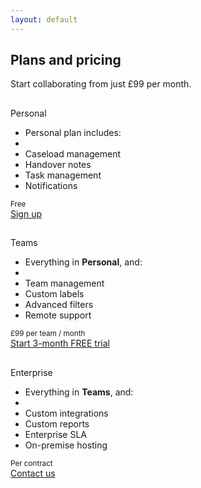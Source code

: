 ```yaml
---
layout: default
---
```


<div class="section pricing">
  <div class="container">
    <div class="headline text-center">
      <h2>Plans and pricing</h2>
      <p>Start collaborating from just £99 per month.</p>
    </div>
  </div>
</div>

<div class="section pricing">
  <div class="container">

  <div class="card-deck">
    <div class="card">
      <div class="pricing-header">
        <h2>
          <i class="fa fa-fw fa-2x fa-user pricing-icon"></i>
        </h2>
        <p class="plan-name">Personal</p>
      </div>
      <div class="card-block">
          <ul class="list-unstyled pricing-features text-center">
            <li>Personal plan includes:</li>
            <li>&nbsp;</li>
            <li>Caseload management</li>
            <li>Handover notes</li>
            <li>Task management</li>
            <li>Notifications</li>
          </ul>
      </div>
      <div class="card-footer text-center">
        <div class="price">
          <small class="text-muted">Free</small>
        </div>
        <a href="/signup" class="btn btn-signup btn-block">Sign up</a>
      </div>
    </div>
    <div class="card">
      <div class="pricing-header">
        <h2>
          <i class="fa fa-fw fa-2x fa-users pricing-icon"></i>
        </h2>
        <p class="plan-name">Teams</p>
      </div>
      <div class="card-block">
          <ul class="list-unstyled pricing-features text-center">
            <li>Everything in <b>Personal</b>, and:</li>
            <li>&nbsp;</li>
            <li>Team management</li>
            <li>Custom labels</li>
            <li>Advanced filters</li>
            <li>Remote support</li>
          </ul>
      </div>
      <div class="card-footer text-center">
        <div class="price">
          <small class="text-muted">£99 per team / month</small>
        </div>
        <a href="/signup" class="btn btn-ih-alt btn-block">Start 3-month FREE trial</a>
      </div>
    </div>
    <div class="card">
      <div class="pricing-header">
        <h2>
          <i class="fa fa-fw fa-2x fa-hospital-o pricing-icon"></i>
        </h2>
        <p class="plan-name">Enterprise</p>
      </div>
      <div class="card-block">
          <ul class="list-unstyled pricing-features text-center">
            <li>Everything in <b>Teams</b>, and:</li>
            <li>&nbsp;</li>
            <li>Custom integrations</li>
            <li>Custom reports</li>
            <li>Enterprise SLA</li>
            <li>On-premise hosting</li>
          </ul>
      </div>
      <div class="card-footer text-center">
        <div class="price">
          <small class="text-muted">Per contract</small>
        </div>
        <a href="/signup" class="btn btn-signup btn-block">Contact us</a>
      </div>
    </div>
  </div>
  </div>
</div>
